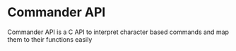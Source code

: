 # Commander API
 Commander API is a C API to interpret character based commands and map them to their functions easily
